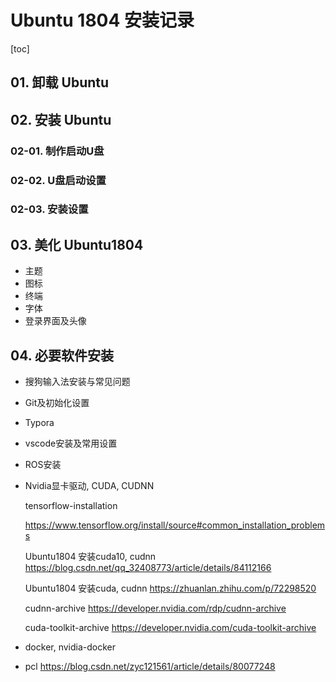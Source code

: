 # Ubuntu 1804 安装记录

[toc]

## 01. 卸载 Ubuntu



## 02. 安装 Ubuntu

### 02-01. 制作启动U盘

### 02-02. U盘启动设置

### 02-03. 安装设置



## 03. 美化 Ubuntu1804

- 主题
- 图标
- 终端
- 字体
- 登录界面及头像



## 04. 必要软件安装

- 搜狗输入法安装与常见问题

- Git及初始化设置

- Typora

- vscode安装及常用设置

- ROS安装

- Nvidia显卡驱动, CUDA, CUDNN

  tensorflow-installation 

  https://www.tensorflow.org/install/source#common_installation_problems

  Ubuntu1804 安装cuda10, cudnn https://blog.csdn.net/qq_32408773/article/details/84112166 

  Ubuntu1804 安装cuda, cudnn https://zhuanlan.zhihu.com/p/72298520

  cudnn-archive https://developer.nvidia.com/rdp/cudnn-archive

  cuda-toolkit-archive https://developer.nvidia.com/cuda-toolkit-archive

- docker, nvidia-docker

- pcl https://blog.csdn.net/zyc121561/article/details/80077248

